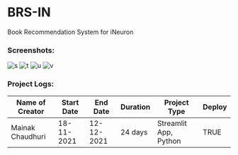 # BRS-IN
Book Recommendation System for iNeuron

### Screenshots:
![s](https://user-images.githubusercontent.com/64016811/146664531-04a7a622-c6d0-4fdb-9697-21d41b0e9570.png)
![t](https://user-images.githubusercontent.com/64016811/146664533-5e4217cb-52b4-4ed4-a21b-464666b49537.png)
![u](https://user-images.githubusercontent.com/64016811/146664534-fd04e699-c2d8-47ae-9e70-9bb4f6d7d9bb.png)
![v](https://user-images.githubusercontent.com/64016811/146664536-a56157d9-b633-4623-8780-e3eec3de0820.png)


### Project Logs:
| Name of Creator | Start Date | End Date | Duration | Project Type | Deploy |
|-----------------|------------|----------|----------|--------------|--------|
| Mainak Chaudhuri | 18-11-2021 | 12-12-2021 | 24 days | Streamlit App, Python | TRUE |
